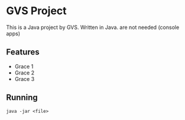 GVS Project
==================

This is a Java project by GVS. Written in Java.
 are not needed (console apps)

Features
-------

* Grace 1
* Grace 2
* Grace 3


Running
-------

    java -jar <file>

